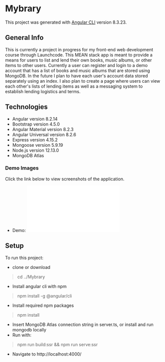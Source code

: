 # Mybrary

This project was generated with [Angular CLI](https://github.com/angular/angular-cli) version 8.3.23.

## General Info

This is currently a project in progress for my front-end web development course through Launchcode. This MEAN stack app is meant to provide a means for users to list and lend their own books, music albums, or other items to other users. Currently a user can register and login to a demo account that has a list of books and music albums that are stored using MongoDB. In the future I plan to have each user's account data stored separately using an index. I also plan to create a page where users can view each other's lists of lending items as well as a messaging system to establish lending logistics and terms. 

## Technologies

* Angular version 8.2.14
* Bootstrap version 4.5.0
* Angular Material version 8.2.3
* Angular Universal version 8.2.6
* Express version 4.15.2
* Mongoose version 5.9.19
* Node.js version 12.13.0
* MongoDB Atlas

### Demo Images

Click the link below to view screenshots of the application.

* Demo: ![Mybrary Demo](mybrary_demo.pdf)

## Setup

To run this project:

* clone or download
>cd ../Mybrary
* Install angular cli with npm 
>npm install -g @angular/cli
* Install required npm packages 
>npm install
* Insert MongoDB Atlas connection string in server.ts, or install and run mongodb locally
* Run with:
>npm run build:ssr && npm run serve:ssr
* Navigate to http://localhost:4000/






